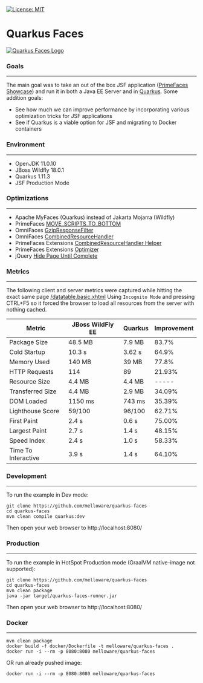 [![License: MIT](https://img.shields.io/badge/License-MIT-yellow.svg)](https://opensource.org/licenses/MIT)

Quarkus Faces
==========================

[![Quarkus Faces Logo](https://github.com/melloware/quarkus-faces/blob/main/src/site/QuarkusFaces.svg)](https://github.com/melloware/quarkus-faces)

### Goals
***
The main goal was to take an out of the box JSF application ([PrimeFaces Showcase](https://github.com/primefaces/primefaces-showcase)) 
and run it in both a Java EE Server and in [Quarkus](https://quarkus.io/). 
Some addition goals:
- See how much we can improve performance by incorporating various optimization tricks for JSF applications
- See if Quarkus is a viable option for JSF and migrating to Docker containers

### Environment
***
- OpenJDK 11.0.10
- JBoss Wildfly 18.0.1
- Quarkus 1.11.3
- JSF Production Mode

### Optimizations
***
- Apache MyFaces (Quarkus) instead of Jakarta Mojarra (Wildfly)
- PrimeFaces [MOVE_SCRIPTS_TO_BOTTOM](https://primefaces.github.io/primefaces/10_0_0/#/gettingstarted/configuration?id=configuration)
- OmniFaces [GzipResponseFilter](https://showcase.omnifaces.org/filters/GzipResponseFilter)
- OmniFaces [CombinedResourceHandler](https://showcase.omnifaces.org/resourcehandlers/CombinedResourceHandler)
- PrimeFaces Extensions [CombinedResourceHandler Helper](https://github.com/primefaces-extensions/primefaces-extensions/issues/293) 
- PrimeFaces Extensions [Optimizer](https://github.com/primefaces-extensions/resources-optimizer-maven-plugin)
- jQuery [Hide Page Until Complete](https://stackoverflow.com/questions/9550760/hide-page-until-everything-is-loaded-advanced/28129691#28129691)

### Metrics
***
The following client and server metrics were captured while hitting the exact same page [/datatable.basic.xhtml](https://www.primefaces.org/showcase/ui/data/datatable/basic.xhtml)
Using `Incognito Mode` and pressing CTRL+F5 so it forced the browser to load all resources from the server with nothing cached.

Metric                | JBoss WildFly EE | Quarkus       | Improvement    |
----------------------| ---------------  | ------------- |----------------|
Package Size          | 48.5 MB          | 7.9 MB        | 83.7%          |
Cold Startup          | 10.3 s           | 3.62 s        | 64.9%          |
Memory Used           | 140 MB           | 39 MB         | 77.8%          |
HTTP Requests         | 114              | 89            | 21.93%         |
Resource Size         | 4.4 MB           | 4.4 MB        | -----          |
Transferred Size      | 4.4 MB           | 2.9 MB        | 34.09%         |
DOM Loaded            | 1150 ms          | 743 ms        | 35.39%         |
Lighthouse Score      | 59/100           | 96/100        | 62.71%         |
First Paint           | 2.4 s            | 0.6 s         | 75.00%         |
Largest Paint         | 2.7 s            | 1.4 s         | 48.15%         |
Speed Index           | 2.4 s            | 1.0 s         | 58.33%         |
Time To Interactive   | 3.9 s            | 1.4 s         | 64.10%         |


### Development

***
To run the example in Dev mode:

```
git clone https://github.com/melloware/quarkus-faces
cd quarkus-faces
mvn clean compile quarkus:dev
```

Then open your web browser to http://localhost:8080/

### Production

***
To run the example in HotSpot Production mode (GraalVM native-image not supported):

```
git clone https://github.com/melloware/quarkus-faces
cd quarkus-faces
mvn clean package
java -jar target/quarkus-faces-runner.jar
```

Then open your web browser to http://localhost:8080/

### Docker

***
```
mvn clean package 
docker build -f docker/Dockerfile -t melloware/quarkus-faces . 
docker run -i --rm -p 8080:8080 melloware/quarkus-faces
```

OR run already pushed image:
```
docker run -i --rm -p 8080:8080 melloware/quarkus-faces
```